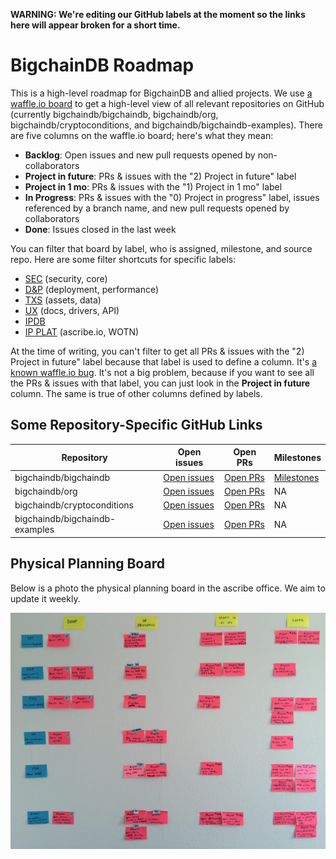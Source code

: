 **WARNING: We're editing our GitHub labels at the moment so the links here will appear broken for a short time.**

# BigchainDB Roadmap

This is a high-level roadmap for BigchainDB and allied projects. We use [a waffle.io board](https://waffle.io/bigchaindb/org/) to get a high-level view of all relevant repositories on GitHub (currently bigchaindb/bigchaindb, bigchaindb/org, bigchaindb/cryptoconditions, and bigchaindb/bigchaindb-examples). There are five columns on the waffle.io board; here's what they mean:

* **Backlog**: Open issues and new pull requests opened by non-collaborators
* **Project in future**: PRs & issues with the "2) Project in future" label
* **Project in 1 mo**: PRs & issues with the "1) Project in 1 mo" label
* **In Progress**: PRs & issues with the "0) Project in progress" label, issues referenced by a branch name, and new pull requests opened by collaborators
* **Done**: Issues closed in the last week

You can filter that board by label, who is assigned, milestone, and source repo. Here are some filter shortcuts for specific labels:

* [SEC](http://tinyurl.com/jxlvea4) (security, core)
* [D&P](http://tinyurl.com/j3ag2d4) (deployment, performance)
* [TXS](http://tinyurl.com/hm4ea7p) (assets, data)
* [UX](http://tinyurl.com/zptzep2) (docs, drivers, API)
* [IPDB](http://tinyurl.com/ha6lp8c)
* [IP PLAT](http://tinyurl.com/hnd26as) (ascribe.io, WOTN)

At the time of writing, you can't filter to get all PRs & issues with the "2) Project in future" label because that label is used to define a column. It's [a known waffle.io bug](https://github.com/waffleio/waffle.io/issues/2327). It's not a big problem, because if you want to see all the PRs & issues with that label, you can just look in the **Project in future** column. The same is true of other columns defined by labels.

## Some Repository-Specific GitHub Links

| **Repository** | **Open issues** | **Open PRs** | **Milestones** |  
|----------------|-----------------|--------------|----------------|
| bigchaindb/bigchaindb | [Open issues](https://github.com/bigchaindb/bigchaindb/issues) | [Open PRs](https://github.com/bigchaindb/bigchaindb/pulls) | [Milestones](https://github.com/bigchaindb/bigchaindb/milestones) |
| bigchaindb/org | [Open issues](https://github.com/bigchaindb/org/issues) | [Open PRs](https://github.com/bigchaindb/org/pulls) | NA |
| bigchaindb/cryptoconditions | [Open issues](https://github.com/bigchaindb/cryptoconditions/issues) | [Open PRs](https://github.com/bigchaindb/cryptoconditions/pulls) | NA |
| bigchaindb/bigchaindb-examples | [Open issues](https://github.com/bigchaindb/bigchaindb-examples/issues) | [Open PRs](https://github.com/bigchaindb/bigchaindb-examples/pulls) | NA |

## Physical Planning Board

Below is a photo the physical planning board in the ascribe office. We aim to update it weekly.

![Photo of our planning board](roadmap.jpg)
